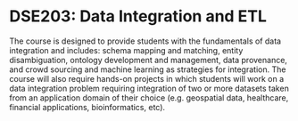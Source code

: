 DSE203: Data Integration and ETL
======

The course is designed to provide students with the fundamentals of data integration and includes: schema mapping and matching, entity disambiguation, ontology development and management, data provenance, and crowd sourcing and machine learning as strategies for integration. The course will also require hands-on projects in which students will work on a data integration problem requiring integration of two or more datasets taken from an application domain of their choice (e.g. geospatial data, healthcare, financial applications, bioinformatics, etc). 
